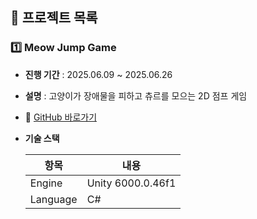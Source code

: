 ## 📌 프로젝트 목록

### 1️⃣ Meow Jump Game

- **진행 기간** : 2025.06.09 ~ 2025.06.26
- **설명** : 고양이가 장애물을 피하고 츄르를 모으는 2D 점프 게임
- 🔗 [GitHub 바로가기](https://github.com/binna/MeowJumpGame)
- **기술 스택**

  | 항목 | 내용 |
  | --- | --- |
  | Engine | Unity 6000.0.46f1 |
  | Language | C# |
